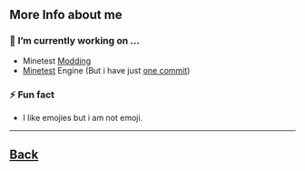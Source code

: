 ## More Info about me
### 🔭 I’m currently working on ...
 - Minetest [Modding](https://github.com/minetest-mods)
 - [Minetest](https://github.com/minetest/minetest) Engine (But i have just [one commit](https://github.com/minetest/minetest/commit/abfea69e5f68c0f2c946bfcd4444f8cb32e781cf))
### ⚡ Fun fact
 - I like emojies but i am not emoji.
<hr>
<h2><a href="https://github.com/Emojigit">Back</a></h2>
